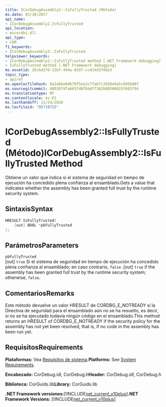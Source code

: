 ```yaml
---
title: ICorDebugAssembly2::IsFullyTrusted (Método)
ms.date: 03/30/2017
api_name:
- ICorDebugAssembly2.IsFullyTrusted
api_location:
- mscordbi.dll
api_type:
- COM
f1_keywords:
- ICorDebugAssembly2::IsFullyTrusted
helpviewer_keywords:
- ICorDebugAssembly2::IsFullyTrusted method [.NET Framework debugging]
- IsFullyTrusted method [.NET Framework debugging]
ms.assetid: 26cbd27d-12bf-444a-8197-ccd14d37dda3
topic_type:
- apiref
ms.openlocfilehash: 8a2a6be0db76f5ee2c7fa67c2038e0a5c845bd0f
ms.sourcegitcommit: d8020797a6657d0fbbdff362b80300815f682f94
ms.translationtype: MT
ms.contentlocale: es-ES
ms.lasthandoff: 11/24/2020
ms.locfileid: "95719715"
---
```

# <a name="icordebugassembly2isfullytrusted-method"></a><span data-ttu-id="60295-102">ICorDebugAssembly2::IsFullyTrusted (Método)</span><span class="sxs-lookup"><span data-stu-id="60295-102">ICorDebugAssembly2::IsFullyTrusted Method</span></span>

<span data-ttu-id="60295-103">Obtiene un valor que indica si el sistema de seguridad en tiempo de ejecución ha concedido plena confianza al ensamblado.</span><span class="sxs-lookup"><span data-stu-id="60295-103">Gets a value that indicates whether the assembly has been granted full trust by the runtime security system.</span></span>  
  
## <a name="syntax"></a><span data-ttu-id="60295-104">Sintaxis</span><span class="sxs-lookup"><span data-stu-id="60295-104">Syntax</span></span>  
  
```cpp  
HRESULT IsFullyTrusted(  
    [out] BOOL *pbFullyTrusted  
);  
```  
  
## <a name="parameters"></a><span data-ttu-id="60295-105">Parámetros</span><span class="sxs-lookup"><span data-stu-id="60295-105">Parameters</span></span>  

 `pbFullyTrusted`  
 <span data-ttu-id="60295-106">[out] `true` Si el sistema de seguridad en tiempo de ejecución ha concedido plena confianza al ensamblado; en caso contrario, `false` .</span><span class="sxs-lookup"><span data-stu-id="60295-106">[out] `true` if the assembly has been granted full trust by the runtime security system; otherwise, `false`.</span></span>  
  
## <a name="remarks"></a><span data-ttu-id="60295-107">Comentarios</span><span class="sxs-lookup"><span data-stu-id="60295-107">Remarks</span></span>  

 <span data-ttu-id="60295-108">Este método devuelve un valor HRESULT de CORDBG_E_NOTREADY si la Directiva de seguridad para el ensamblado aún no se ha resuelto, es decir, si no se ha ejecutado todavía ningún código en el ensamblado.</span><span class="sxs-lookup"><span data-stu-id="60295-108">This method returns an HRESULT of CORDBG_E_NOTREADY if the security policy for the assembly has not yet been resolved, that is, if no code in the assembly has been run yet.</span></span>  
  
## <a name="requirements"></a><span data-ttu-id="60295-109">Requisitos</span><span class="sxs-lookup"><span data-stu-id="60295-109">Requirements</span></span>  

 <span data-ttu-id="60295-110">**Plataformas:** Vea [Requisitos de sistema](../../get-started/system-requirements.md).</span><span class="sxs-lookup"><span data-stu-id="60295-110">**Platforms:** See [System Requirements](../../get-started/system-requirements.md).</span></span>  
  
 <span data-ttu-id="60295-111">**Encabezado:** CorDebug.idl, CorDebug.h</span><span class="sxs-lookup"><span data-stu-id="60295-111">**Header:** CorDebug.idl, CorDebug.h</span></span>  
  
 <span data-ttu-id="60295-112">**Biblioteca:** CorGuids.lib</span><span class="sxs-lookup"><span data-stu-id="60295-112">**Library:** CorGuids.lib</span></span>  
  
 <span data-ttu-id="60295-113">**.NET Framework versiones:**[!INCLUDE[net_current_v10plus](../../../../includes/net-current-v10plus-md.md)]</span><span class="sxs-lookup"><span data-stu-id="60295-113">**.NET Framework Versions:** [!INCLUDE[net_current_v10plus](../../../../includes/net-current-v10plus-md.md)]</span></span>
